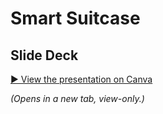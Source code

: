 # Smart Suitcase

## Slide Deck
[▶️ View the presentation on Canva](https://www.canva.com/design/DAGB0KsQe9w/O7-DVJqyyun4PScCyx8ppQ/edit?utm_content=DAGB0KsQe9w&utm_campaign=designshare&utm_medium=link2&utm_source=sharebutton)

_(Opens in a new tab, view-only.)_
